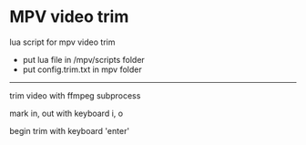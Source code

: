 
# MPV video trim

lua script for mpv video trim

- put lua file in /mpv/scripts folder
- put config.trim.txt in mpv folder





---
trim video with ffmpeg subprocess

mark in, out with keyboard i, o

begin trim with keyboard 'enter'
